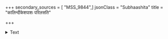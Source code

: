 +++
secondary_sources = [ "MSS_9844",]
jsonClass = "Subhaashita"
title = "कालिन्दीकेशपाशः परिलसति"

+++

<details><summary>Text</summary>

कालिन्दीकेशपाशः परिलसति महीनायिकायास् तनूजा जह्नीः सत्पुण्यसंघो गुण इह सलिलं यच्च सारस्वसं तु।  
वेणी त्वेषा विशेषादमरवरलसत्स्नेहयुक्ता वियुक्ता बन्धेनेत्यत्र चित्रं विलसति नितरां यत्तमोवर्णहीना॥
</details>
